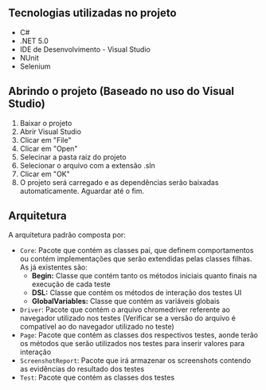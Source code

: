 ## Tecnologias utilizadas no projeto

- C#
- .NET 5.0
- IDE de Desenvolvimento - Visual Studio
- NUnit
- Selenium 

## Abrindo o projeto (Baseado no uso do Visual Studio)

1. Baixar o projeto
2. Abrir Visual Studio 
3. Clicar em "File"
4. Clicar em "Open"
5. Selecinar a pasta raiz do projeto
6. Selecionar o arquivo com a extensão .sln
7. Clicar em "OK"
8. O projeto será carregado e as dependências serão baixadas automaticamente. Aguardar até o fim.

## Arquitetura

A arquitetura padrão composta por:

- `Core`: Pacote que contém as classes pai, que definem comportamentos ou contém implementações que serão extendidas pelas classes filhas. As já existentes são:
  - **Begin:** Classe que contém tanto os métodos iniciais quanto finais na execução de cada teste
  - **DSL:** Classe que contém os métodos de interação dos testes UI
  - **GlobalVariables:** Classe que contém as variáveis globais
- `Driver`: Pacote que contém o arquivo chromedriver referente ao navegador utilizado nos testes (Verificar se a versão do arquivo é compatível ao do navegador utilizado no teste)
- `Page`: Pacote que contém as classes dos respectivos testes, aonde terão os métodos que serão utilizados nos testes para inserir valores para interação 
- `ScreenshotReport`: Pacote que irá armazenar os screenshots contendo as evidências do resultado dos testes
- `Test`: Pacote que contém as classes dos testes
